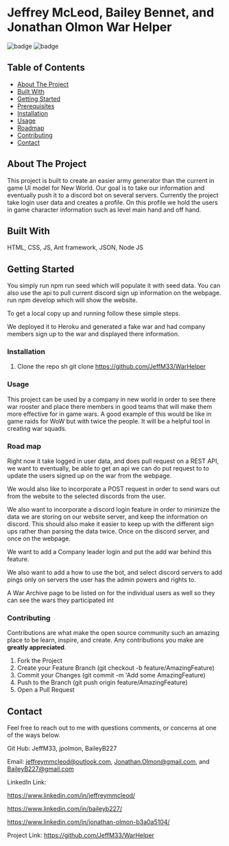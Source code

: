# Jeffrey McLeod, Bailey Bennet, and Jonathan Olmon War Helper

![badge](https://img.shields.io/badge/license-MIT-blue.svg)
![badge](https://img.shields.io/badge/LinkedIn-IN%20-blue)

<!-- TABLE OF CONTENTS -->

## Table of Contents
* [About The Project](#about-the-project)
* [Built With](#built-with)
* [Getting Started](#getting-started)
* [Prerequisites](#prerequisites)
* [Installation](#installation)
* [Usage](#usage)
* [Roadmap](#roadmap)
* [Contributing](#contributing)
* [Contact](#contact)

<!-- ABOUT THE PROJECT -->
## About The Project
This project is built to create an easier army generator than the current in game UI model for New World. Our goal is to take our information and eventually push it to a discord bot on several servers. Currently the project take login user data and creates a profile. On this profile we hold the users in game character information such as level main hand and off hand. 

<!-- GETTING STARTED -->
## Built With
HTML, CSS, JS, Ant framework, JSON, Node JS 

<!-- GETTING STARTED -->
## Getting Started
You simply run npm run seed which will populate it with seed data. You can also use the api to pull current discord sign up information on the webpage. run npm develop which will show the website.

To get a local copy up and running follow these simple steps.

<!-- Prerequisites -->
We deployed it to Heroku and generated a fake war and had company members sign up to the war and displayed there information. 

### Installation

1. Clone the repo
   sh
   git clone https://github.com/JeffM33/WarHelper
   



<!-- USAGE EXAMPLES -->
### Usage
This project can be used by a company in new world in order to see there war rooster and place there members in good teams that will make them more effective for in game wars. A good example of this would be like in game raids for WoW but with twice the people. It will be a helpful tool in creating war squads. 

<!-- ROAD MAP -->
### Road map
Right now it take logged in user data, and does pull request on a REST API, we want to eventually, be able to get an api we can do put request to to update the users signed up on the war from the webpage.

We would also like to incorporate a POST request in order to send wars out from the website to the selected discords from the user. 

We also want to incorporate a discord login feature in order to minimize the data we are storing on our website server, and keep the information on discord. This should also make it easier to keep up with the different sign ups rather than parsing the data twice. Once on the discord server, and once on the webpage. 

We want to add a Company leader login and put the add war behind this feature. 

We also want to add a how to use the bot, and select discord servers to add pings only on servers the user has the admin powers and rights to. 

A War Archive page to be listed on for the individual users as well so they can see the wars they participated int


<!-- CONTRIBUTING -->
### Contributing

Contributions are what make the open source community such an amazing place to be learn, inspire, and create. Any contributions you make are **greatly appreciated**.

1. Fork the Project
2. Create your Feature Branch (git checkout -b feature/AmazingFeature)
3. Commit your Changes (git commit -m 'Add some AmazingFeature)
4. Push to the Branch (git push origin feature/AmazingFeature)
5. Open a Pull Request

<!-- CONTACT -->
## Contact

Feel free to reach out to me with questions comments, or concerns at one of the ways below.

Git Hub: JeffM33, jpolmon, BaileyB227

Email: jeffreymmcleod@outlook.com, Jonathan.Olmon@gmail.com, and BaileyB227@gmail.com

LinkedIn Link: 

https://www.linkedin.com/in/jeffreymmcleod/

https://www.linkedin.com/in/baileyb227/

https://www.linkedin.com/in/jonathan-olmon-b3a0a5104/

Project Link: https://github.com/JeffM33/WarHelper

<!-- MARKDOWN LINKS & IMAGES -->
<!-- https://www.markdownguide.org/basic-syntax/#reference-style-links -->

